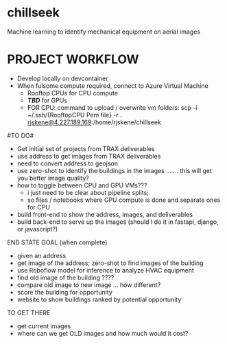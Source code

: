 # chillseek
Machine learning to identify mechanical equipment on aerial images

# PROJECT WORKFLOW #
+ Develop locally on devcontainer
+ When fulsome compute required, connect to Azure Virtual Machine
    + Rooftop CPUs for CPU compute
    + ***TBD*** for GPUs
    + FOR CPU: command to upload / overwrite vm folders: scp -i ~/.ssh/{RooftopCPU Pem file} -r . rjskene@4.227.189.169:/home/rjskene/chillseek

#TO DO#

+ Get initial set of projects from TRAX deliverables
+ use address to get images from TRAX deliverables
+ need to convert address to geojson
+ use zero-shot to identify the buildings in the images ....... this will get you better image quality?
+ how to toggle between CPU and GPU VMs???
    + i just need to be clear about pipeline splits;
    + so files / notebooks where GPU compute is done and separate ones for CPU
+ build front-end to show the address, images, and deliverables
+ build back-end to serve up the images (should I do it in fastapi, django, or javascript?)


END STATE GOAL (when complete)
+ given an address
+ get image of the address; zero-shot to find images of the building
+ use Roboflow model for inference to analyze HVAC equipment
+ find old image of the building ????
+ compare old image to new image ... how different?
+ score the building for opportunity
+ website to show buildings ranked by potential opportunity

TO GET THERE
+ get current images
+ where can we get OLD images and how much would it cost?